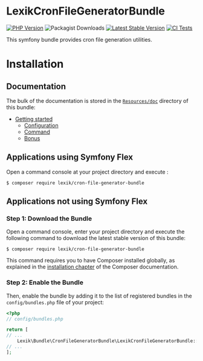 LexikCronFileGeneratorBundle
============================

[![PHP Version](https://img.shields.io/packagist/php-v/lexik/cron-file-generator-bundle)](https://packagist.org/packages/lexik/cron-file-generator-bundle)
![Packagist Downloads](https://img.shields.io/packagist/dm/lexik/cron-file-generator-bundle?style=flat-square&label=Downloads%20Monthly)
[![Latest Stable Version](https://poser.pugx.org/lexik/cron-file-generator-bundle/v/stable.svg)](https://packagist.org/packages/lexik/cron-file-generator-bundle)
[![CI Tests](https://github.com/lexik/LexikCronFileGeneratorBundle/actions/workflows/ci.yml/badge.svg)](https://github.com/lexik/LexikCronFileGeneratorBundle/actions/workflows/ci.yml)

This symfony bundle provides cron file generation utilities.

Installation
============

Documentation
-------------

The bulk of the documentation is stored in the [`Resources/doc`](Resources/doc/index.md) directory of this bundle:

* [Getting started](Resources/doc/index.md#getting-started)
  * [Configuration](Resources/doc/index.md#configuration)
  * [Command](Resources/doc/index.md#command)
  * [Bonus](Resources/doc/index.md#bonus)

Applications using Symfony Flex
----------------------------------

Open a command console at your project directory and execute :

```console
$ composer require lexik/cron-file-generator-bundle
```

Applications not using Symfony Flex
----------------------------------------

### Step 1: Download the Bundle

Open a command console, enter your project directory and execute the
following command to download the latest stable version of this bundle:

```console
$ composer require lexik/cron-file-generator-bundle
```

This command requires you to have Composer installed globally, as explained
in the [installation chapter](https://getcomposer.org/doc/00-intro.md)
of the Composer documentation.

### Step 2: Enable the Bundle

Then, enable the bundle by adding it to the list of registered bundles
in the `config/bundles.php` file of your project:

```php
<?php
// config/bundles.php

return [
// ...
    Lexik\Bundle\CronFileGeneratorBundle\LexikCronFileGeneratorBundle::class => ['all' => true],
// ...
];
```
